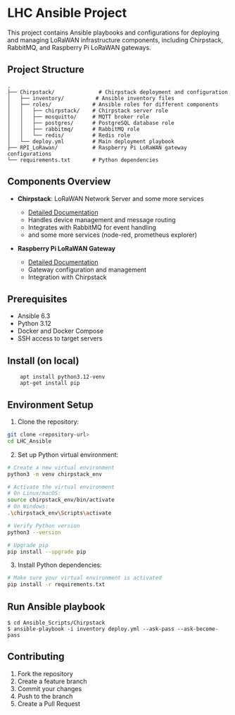 # LHC Ansible Project
This project contains Ansible playbooks and configurations for deploying and managing LoRaWAN infrastructure components, including Chirpstack, RabbitMQ, and Raspberry Pi LoRaWAN gateways.

## Project Structure
```
.
├── Chirpstack/              # Chirpstack deployment and configuration
│   ├── inventory/          # Ansible inventory files
│   ├── roles/             # Ansible roles for different components
│   │   ├── chirpstack/    # Chirpstack server role
│   │   ├── mosquitto/     # MQTT broker role
│   │   ├── postgres/      # PostgreSQL database role
│   │   ├── rabbitmq/      # RabbitMQ role
│   │   └── redis/         # Redis role
│   └── deploy.yml         # Main deployment playbook
├── RPI_LoRawan/           # Raspberry Pi LoRaWAN gateway configurations
└── requirements.txt       # Python dependencies
```

## Components Overview

- **Chirpstack**: LoRaWAN Network Server and some more services
  - [Detailed Documentation](Chirpstack/README.md)
  - Handles device management and message routing
  - Integrates with RabbitMQ for event handling
  - and some more services (node-red, prometheus explorer)

- **Raspberry Pi LoRaWAN Gateway**
  - [Detailed Documentation](RPI_LoRawan/README.md)
  - Gateway configuration and management
  - Integration with Chirpstack

## Prerequisites

- Ansible 6.3
- Python 3.12
- Docker and Docker Compose
- SSH access to target servers

## Install (on local)
```
    apt install python3.12-venv
    apt-get install pip
```

## Environment Setup

1. Clone the repository:
```bash
git clone <repository-url>
cd LHC_Ansible
```

2. Set up Python virtual environment:
```bash
# Create a new virtual environment
python3 -m venv chirpstack_env

# Activate the virtual environment
# On Linux/macOS:
source chirpstack_env/bin/activate
# On Windows:
.\chirpstack_env\Scripts\activate

# Verify Python version
python3 --version

# Upgrade pip
pip install --upgrade pip
```

3. Install Python dependencies:
```bash
# Make sure your virtual environment is activated
pip install -r requirements.txt
```

## Run Ansible playbook

```
$ cd Ansible_Scripts/Chirpstack
$ ansible-playbook -i inventory deploy.yml --ask-pass --ask-become-pass
```

## Contributing
1. Fork the repository
2. Create a feature branch
3. Commit your changes
4. Push to the branch
5. Create a Pull Request

